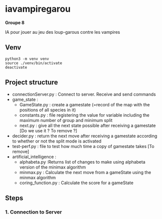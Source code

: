# iavampiregarou
__Groupe 8__

IA pour jouer au jeu des loup-garous contre les vampires

## Venv

```
python3 -m venv venv
source ./venv/bin/activate
deactivate

```

## Project structure
*  connectionServer.py : Connect to server. Receive and send commands
*  game_state : 
	*  GameState.py : create a gamestate (=record of the map with the positions of all species in it)
	*  constants.py : file registering the value for variable including the maximum number of group and minimum split
	*  next.py : give all the next state possible after receiving a gamestate  [Do we use it ? To remove ?]
*  decider.py : return the next move after receiving a gamestate according to whether or not the split mode is activated
*  test-perf.py : file to test how much time a copy of gamestate takes [To remove]
*  artificial_intelligence :
	*  alphabeta.py :Returns list of changes to make using alphabeta version of the minimax algorithm
	*  minmax.py : Calculate the next move from a gameState using the minmax algorithm 
	*  coring_function.py : Calculate the score for a gameState

## Steps

### 1. Connection to Server

